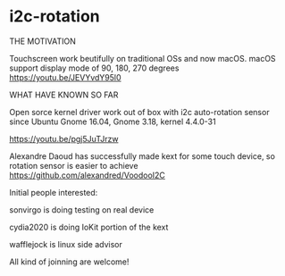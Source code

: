 # i2c-rotation
THE MOTIVATION 

Touchscreen work beutifully on traditional OSs and now macOS. macOS support display mode of 90, 180, 270 degrees
https://youtu.be/JEVYvdY95l0

WHAT HAVE KNOWN SO FAR

Open sorce kernel driver work out of box with i2c auto-rotation sensor since Ubuntu Gnome 16.04, Gnome 3.18, kernel 4.4.0-31 

https://youtu.be/pgj5JuTJrzw

Alexandre Daoud has successfully made kext for some touch device, so rotation sensor is easier to achieve  
https://github.com/alexandred/VoodooI2C

Initial people interested:

sonvirgo is doing testing on real device

cydia2020 is doing IoKit portion of the kext

wafflejock is linux side advisor 

All kind of joinning are welcome!
